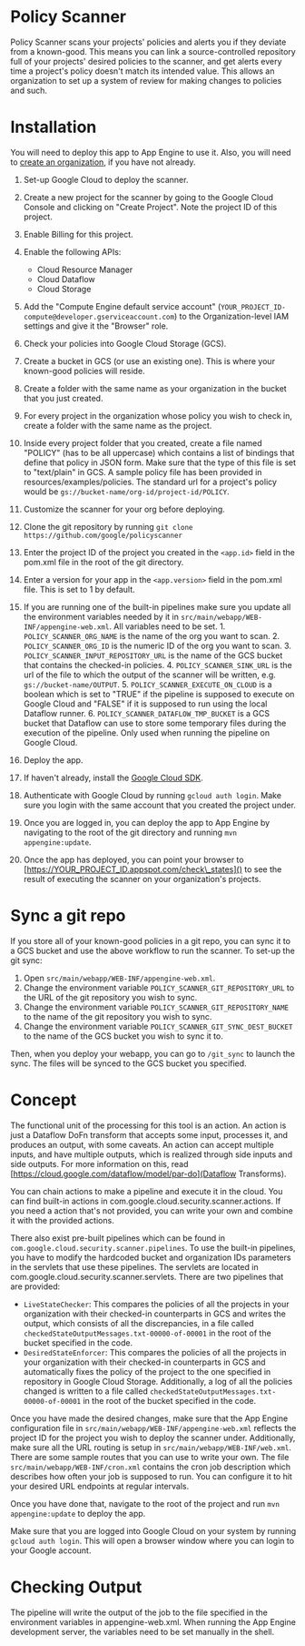 # Policy Scanner

Policy Scanner scans your projects' policies and alerts you if they
deviate from a known-good.
This means you can link a source-controlled repository full of your
projects' desired policies to the scanner, and get alerts every time a
project's policy doesn't match its intended value.
This allows an organization to set up a system of review for making
changes to policies and such.

# Installation

You will need to deploy this app to App Engine to use it. Also, you will
need to [create an
organization](https://cloud.google.com/resource-manager/docs/creating-managing-organization),
if you have not already.

1. Set-up Google Cloud to deploy the scanner.
  1. Create a new project for the scanner by going to the
     Google Cloud Console and clicking on "Create Project".
     Note the project ID of this project.
  2. Enable Billing for this project.
  3. Enable the following APIs:
     * Cloud Resource Manager
     * Cloud Dataflow
     * Cloud Storage
  4. Add the "Compute Engine default service account"
     (`YOUR_PROJECT_ID-compute@developer.gserviceaccount.com`) to the
     Organization-level IAM settings and give it the "Browser" role.

2. Check your policies into Google Cloud Storage (GCS).
  1. Create a bucket in GCS (or use an existing one).
     This is where your known-good policies will reside.
  2. Create a folder with the same name as your organization in
     the bucket that you just created.
  3. For every project in the organization whose policy you wish to
     check in, create a folder with the same name as the project.
  4. Inside every project folder that you created, create a file named
     "POLICY" (has to be all uppercase) which contains a list of
     bindings that define that policy in JSON form.
     Make sure that the type of this file is set to
     "text/plain" in GCS. A sample policy file has been
     provided in resources/examples/policies.
     The standard url for a project's policy would be
     `gs://bucket-name/org-id/project-id/POLICY`.

3. Customize the scanner for your org before deploying.
  1. Clone the git repository by running
     `git clone https://github.com/google/policyscanner`
  1. Enter the project ID of the project you created in the `<app.id>`
     field in the pom.xml file in the root of the git directory.
  2. Enter a version for your app in the `<app.version>` field in the
     pom.xml file. This is set to 1 by default.
  3. If you are running one of the built-in pipelines make sure you update all
     the environment variables needed by it in
     `src/main/webapp/WEB-INF/appengine-web.xml`. All variables need to be set.
    1. `POLICY_SCANNER_ORG_NAME` is the name of the org you want to scan.
    2. `POLICY_SCANNER_ORG_ID` is the numeric ID of the org you want to scan.
    3. `POLICY_SCANNER_INPUT_REPOSITORY_URL` is the name of the GCS bucket that
       contains the checked-in policies.
    4. `POLICY_SCANNER_SINK_URL` is the url of the file to which the output of
       the scanner will be written, e.g. `gs://bucket-name/OUTPUT`.
    5. `POLICY_SCANNER_EXECUTE_ON_CLOUD` is a boolean which is set to "TRUE" if
       the pipeline is supposed to execute on Google Cloud and "FALSE" if it is
       supposed to run using the local Dataflow runner.
    6. `POLICY_SCANNER_DATAFLOW_TMP_BUCKET` is a GCS bucket that Dataflow can
       use to store some temporary files during the execution of the pipeline.
       Only used when running the pipeline on Google Cloud.

4. Deploy the app.
  1. If haven't already, install the [Google Cloud SDK](https://cloud.google.com/sdk/downloads).
  2. Authenticate with Google Cloud by running `gcloud auth login`.
     Make sure you login with the same account that you created
     the project under.
  3. Once you are logged in, you can deploy the app to App Engine by
     navigating to the root of the git directory and running
     `mvn appengine:update`.
  4. Once the app has deployed, you can point your browser to
     [https://YOUR_PROJECT_ID.appspot.com/check\_states]()
     to see the result of executing the scanner on your organization's
     projects.

# Sync a git repo

If you store all of your known-good policies in a git repo, you can
sync it to a GCS bucket and use the above workflow to run the scanner.
To set-up the git sync:

1. Open `src/main/webapp/WEB-INF/appengine-web.xml`.
2. Change the environment variable `POLICY_SCANNER_GIT_REPOSITORY_URL`
   to the URL of the git repository you wish to sync.
3. Change the environment variable `POLICY_SCANNER_GIT_REPOSITORY_NAME`
   to the name of the git repository you wish to sync.
4. Change the environment variable `POLICY_SCANNER_GIT_SYNC_DEST_BUCKET`
   to the name of the GCS bucket you wish to sync it to.

Then, when you deploy your webapp, you can go to `/git_sync` to launch
the sync. The files will be synced to the GCS bucket you specified.

# Concept

The functional unit of the processing for this tool is an action.
An action is just a Dataflow DoFn transform that accepts some input,
processes it, and produces an output, with some caveats.
An action can accept multiple inputs, and have multiple outputs,
which is realized through side inputs and side outputs.
For more information on this, read
[https://cloud.google.com/dataflow/model/par-do](Dataflow Transforms).


You can chain actions to make a pipeline and execute it in the cloud.
You can find built-in actions in
com.google.cloud.security.scanner.actions.
If you need a action that's not provided, you can write your own and
combine it with the provided actions.

There also exist pre-built pipelines which can be found in
`com.google.cloud.security.scanner.pipelines`. To use the built-in
pipelines, you have to modify the hardcoded bucket and organization IDs
parameters in the servlets that use these pipelines.
The servlets are located in com.google.cloud.security.scanner.servlets.
There are two pipelines that are provided:
- `LiveStateChecker`: This compares the policies of all the projects in
  your organization with their checked-in counterparts in GCS and writes
  the output, which consists of all the discrepancies, in a file called
  `checkedStateOutputMessages.txt-00000-of-00001` in the root of the
  bucket specified in the code.
- `DesiredStateEnforcer`: This compares the policies of all the projects
  in your organization with their checked-in counterparts in
  GCS and automatically fixes the policy of the project
  to the one specified in repository in Google Cloud Storage.
  Additionally, a log of all the policies changed is written to a file
  called `checkedStateOutputMessages.txt-00000-of-00001` in the root of
  the bucket specified in the code.

Once you have made the desired changes, make sure that the App Engine
configuration file in `src/main/webapp/WEB-INF/appengine-web.xml` reflects
the project ID for the project you wish to deploy the scanner under.
Additionally, make sure all the URL routing is setup in
`src/main/webapp/WEB-INF/web.xml`. There are some sample routes that you
can use to write your own.
The file `src/main/webapp/WEB-INF/cron.xml` contains the cron job
description which describes how often your job is supposed to run. You
can configure it to hit your desired URL endpoints at regular intervals.

Once you have done that, navigate to the root of the project and run
`mvn appengine:update` to deploy the app.

Make sure that you are logged into Google Cloud on your system by
running `gcloud auth login`. This will open a browser window where you
can login to your Google account.

# Checking Output

The pipeline will write the output of the job to the file specified in the
environment variables in appengine-web.xml. When running the App Engine
development server, the variables need to be set manually in the shell.
